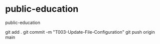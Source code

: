 # public-education
public-education

git add .
git commit -m "T003-Update-File-Configuration"
git push origin main
